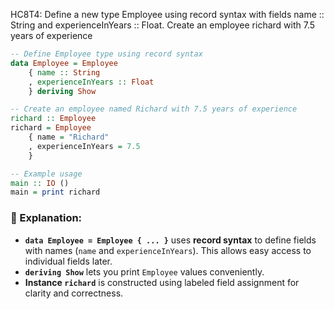 HC8T4: Define a new type Employee using record syntax with fields name :: String and experienceInYears :: Float. Create an employee richard with 7.5 years of experience
```haskell
-- Define Employee type using record syntax
data Employee = Employee
    { name :: String
    , experienceInYears :: Float
    } deriving Show

-- Create an employee named Richard with 7.5 years of experience
richard :: Employee
richard = Employee
    { name = "Richard"
    , experienceInYears = 7.5
    }

-- Example usage
main :: IO ()
main = print richard
```

### 🧠 Explanation:

- **`data Employee = Employee { ... }`** uses **record syntax** to define fields with names (`name` and `experienceInYears`). This allows easy access to individual fields later.
- **`deriving Show`** lets you print `Employee` values conveniently.
- **Instance `richard`** is constructed using labeled field assignment for clarity and correctness.



